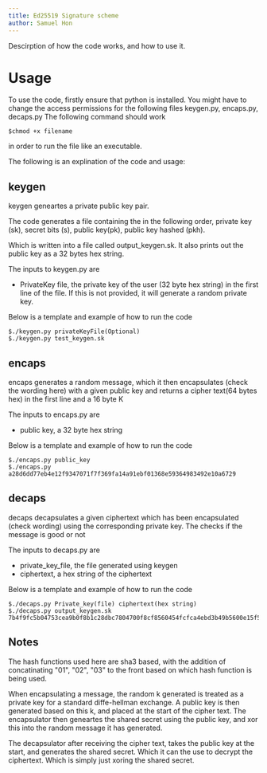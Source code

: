 ```yaml
---
title: Ed25519 Signature scheme
author: Samuel Hon
---
```


Descirption of how the code works, and how to use it.

# Usage
To use the code, firstly ensure that python is installed.
You might have to change the access permissions for the following files
keygen.py, encaps.py, decaps.py
The following command should work
```
$chmod +x filename
```
in order to run the file like an executable.

The following is an explination of the code and usage:

## keygen
keygen geneartes a private public key pair.

The code generates a file containing the in the following order, 
private key (sk), secret bits (s), public key(pk), public key hashed (pkh). 

Which is written into a file called output_keygen.sk. It also prints out the public key as a 32 bytes hex string.

The inputs to keygen.py are
- PrivateKey file, the private key of the user (32 byte hex string) in the first line of the file. If this is not provided, it will generate a random private key.

Below is a template and example of how to run the code
```
$./keygen.py privateKeyFile(Optional)
$./keygen.py test_keygen.sk
```

## encaps
encaps generates a random message, which it then encapsulates (check the wording here) with a given public key and returns a cipher text(64 bytes hex) in the first line and a 16 byte K

The inputs to encaps.py are
- public key, a 32 byte hex string

Below is a template and example of how to run the code
```
$./encaps.py public_key
$./encaps.py a28d6dd77eb4e12f9347071f7f369fa14a91ebf01368e59364983492e10a6729
```

## decaps
decaps decapsulates a given ciphertext which has been encapsulated (check wording) using the corresponding private key. The checks if the message is good or not

The inputs to decaps.py are
- private_key_file, the file generated using keygen
- ciphertext, a hex string of the ciphertext

Below is a template and example of how to run the code
```
$./decaps.py Private_key(file) ciphertext(hex string)
$./decaps.py output_keygen.sk 7b4f9fc5b04753cea9b0f8b1c28dbc7804700f8cf8560454fcfca4ebd3b49b5600e15f5fbf1053abb9f77fb20cb5ec2f2009e59cfb5edc06993a6cb6495bbb3e
```

## Notes
The hash functions used here are sha3 based, with the addition of concatinating "01", "02", "03" to the front based on which hash function is being used.

When encapsulating a message, the random k generated is treated as a private key for a standard diffe-hellman exchange. 
A public key is then generated based on this k, and placed at the start of the cipher text. 
The encapsulator then geneartes the shared secret using the public key, and xor this into the random message it has generated.

The decapsulator after receiving the cipher text, takes the public key at the start, and generates the shared secret. Which it can the use to decrypt the ciphertext.
Which is simply just xoring the shared secret.
